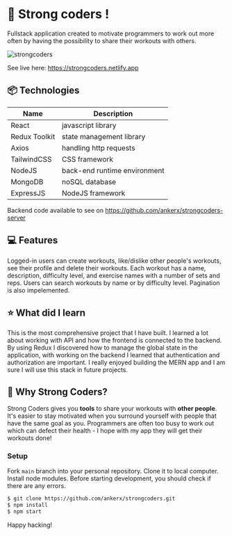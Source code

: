 # 💪 Strong coders !

Fullstack application created to motivate programmers to work out more often by having the possibility to share their workouts with others.

![strongcoders](https://user-images.githubusercontent.com/93661548/174674876-3fcd77f0-9a48-4351-b112-cd066e8e966a.png)

See live here: https://strongcoders.netlify.app

## 📦 Technologies

| Name          | Description                  |
| ------------- | ---------------------------- |
| React         | javascript library           |
| Redux Toolkit | state management library     |
| Axios         | handling http requests       |
| TailwindCSS   | CSS framework                |
| NodeJS        | back-end runtime environment |
| MongoDB       | noSQL database               |
| ExpressJS     | NodeJS framework             |

Backend code available to see on https://github.com/ankerx/strongcoders-server

## 💻 Features

Logged-in users can create workouts, like/dislike other people's workouts, see their profile and delete their workouts. Each workout has a name, description, difficulty level, and exercise names with a number of sets and reps. Users can search workouts by name or by difficulty level. Pagination is also impelemented.

## ⭐️ What did I learn

This is the most comprehensive project that I have built. I learned a lot about working with API and how the frontend is connected to the backend. By using Redux I discovered how to manage the global state in the application, with working on the backend I learned that authentication and authorization are important. I really enjoyed building the MERN app and I am sure I will use this stack in future projects.

## 🤖 Why Strong Coders?

Strong Coders gives you **tools** to share your workouts with **other people**. It's easier to stay motivated when you surround yourself with people that have the same goal as you. Programmers are often too busy to work out which can defect their health - I hope with my app they will get their workouts done!

### Setup

Fork `main` branch into your personal repository. Clone it to local computer. Install node modules. Before starting development, you should check if there are any errors.

```sh
$ git clone https://github.com/ankerx/strongcoders.git
$ npm install
$ npm start
```

Happy hacking!
